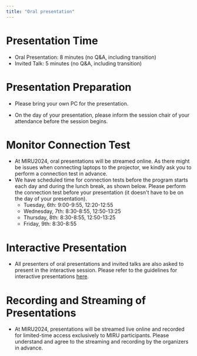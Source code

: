 ```yaml
---
title: "Oral presentation"
---
```


# Presentation Time
- Oral Presentation: 8 minutes (no Q&A, including transition)
- Invited Talk: 5 minutes (no Q&A, including transition)

# Presentation Preparation
- Please bring your own PC for the presentation.
<!-- - The available connectors for the projector are HDMI, D-sub, and USB-C. -->
- On the day of your presentation, please inform the session chair of your attendance before the session begins.
<!-- - The projector in the main hall supports a 16:9 aspect ratio. -->

# Monitor Connection Test
- At MIRU2024, oral presentations will be streamed online. As there might be issues when connecting laptops to the projector, we kindly ask you to perform a connection test in advance.
- We have scheduled time for connection tests before the program starts each day and during the lunch break, as shown below. Please perform the connection test before your presentation (it doesn't have to be on the day of your presentation).
	- Tuesday, 6th: 9:00-9:55, 12:20-12:55
	- Wednesday, 7th: 8:30-8:55, 12:50-13:25
	- Thursday, 8th: 8:30-8:55, 12:50-13:25
	- Friday, 9th: 8:30-8:55

# Interactive Presentation
- All presenters of oral presentations and invited talks are also asked to present in the interactive session. Please refer to the guidelines for interactive presentations [here](interactive).

# Recording and Streaming of Presentations
- At MIRU2024, presentations will be streamed live online and recorded for limited-time access exclusively to MIRU participants. Please understand and agree to the streaming and recording by the organizers in advance.

